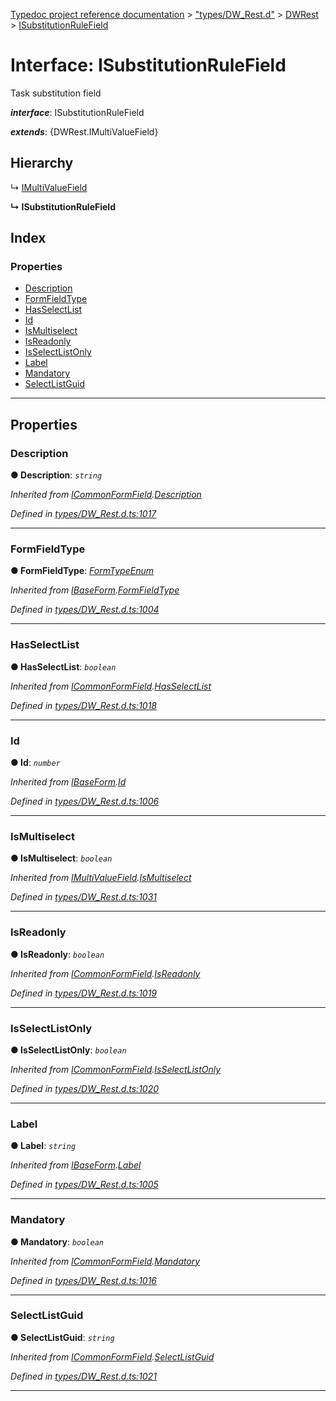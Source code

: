[Typedoc project reference documentation](../README.md) > ["types/DW_Rest.d"](../modules/_types_dw_rest_d_.md) > [DWRest](../modules/_types_dw_rest_d_.dwrest.md) > [ISubstitutionRuleField](../interfaces/_types_dw_rest_d_.dwrest.isubstitutionrulefield.md)

# Interface: ISubstitutionRuleField

Task substitution field

*__interface__*: ISubstitutionRuleField

*__extends__*: {DWRest.IMultiValueField}

## Hierarchy

↳  [IMultiValueField](_types_dw_rest_d_.dwrest.imultivaluefield.md)

**↳ ISubstitutionRuleField**

## Index

### Properties

* [Description](_types_dw_rest_d_.dwrest.isubstitutionrulefield.md#description)
* [FormFieldType](_types_dw_rest_d_.dwrest.isubstitutionrulefield.md#formfieldtype)
* [HasSelectList](_types_dw_rest_d_.dwrest.isubstitutionrulefield.md#hasselectlist)
* [Id](_types_dw_rest_d_.dwrest.isubstitutionrulefield.md#id)
* [IsMultiselect](_types_dw_rest_d_.dwrest.isubstitutionrulefield.md#ismultiselect)
* [IsReadonly](_types_dw_rest_d_.dwrest.isubstitutionrulefield.md#isreadonly)
* [IsSelectListOnly](_types_dw_rest_d_.dwrest.isubstitutionrulefield.md#isselectlistonly)
* [Label](_types_dw_rest_d_.dwrest.isubstitutionrulefield.md#label)
* [Mandatory](_types_dw_rest_d_.dwrest.isubstitutionrulefield.md#mandatory)
* [SelectListGuid](_types_dw_rest_d_.dwrest.isubstitutionrulefield.md#selectlistguid)

---

## Properties

<a id="description"></a>

###  Description

**● Description**: *`string`*

*Inherited from [ICommonFormField](_types_dw_rest_d_.dwrest.icommonformfield.md).[Description](_types_dw_rest_d_.dwrest.icommonformfield.md#description)*

*Defined in [types/DW_Rest.d.ts:1017](https://github.com/DocuWare/REST-Sample-TS/blob/22cf36b/src/types/DW_Rest.d.ts#L1017)*

___
<a id="formfieldtype"></a>

###  FormFieldType

**● FormFieldType**: *[FormTypeEnum](../enums/_types_dw_rest_d_.dwrest.formtypeenum.md)*

*Inherited from [IBaseForm](_types_dw_rest_d_.dwrest.ibaseform.md).[FormFieldType](_types_dw_rest_d_.dwrest.ibaseform.md#formfieldtype)*

*Defined in [types/DW_Rest.d.ts:1004](https://github.com/DocuWare/REST-Sample-TS/blob/22cf36b/src/types/DW_Rest.d.ts#L1004)*

___
<a id="hasselectlist"></a>

###  HasSelectList

**● HasSelectList**: *`boolean`*

*Inherited from [ICommonFormField](_types_dw_rest_d_.dwrest.icommonformfield.md).[HasSelectList](_types_dw_rest_d_.dwrest.icommonformfield.md#hasselectlist)*

*Defined in [types/DW_Rest.d.ts:1018](https://github.com/DocuWare/REST-Sample-TS/blob/22cf36b/src/types/DW_Rest.d.ts#L1018)*

___
<a id="id"></a>

###  Id

**● Id**: *`number`*

*Inherited from [IBaseForm](_types_dw_rest_d_.dwrest.ibaseform.md).[Id](_types_dw_rest_d_.dwrest.ibaseform.md#id)*

*Defined in [types/DW_Rest.d.ts:1006](https://github.com/DocuWare/REST-Sample-TS/blob/22cf36b/src/types/DW_Rest.d.ts#L1006)*

___
<a id="ismultiselect"></a>

###  IsMultiselect

**● IsMultiselect**: *`boolean`*

*Inherited from [IMultiValueField](_types_dw_rest_d_.dwrest.imultivaluefield.md).[IsMultiselect](_types_dw_rest_d_.dwrest.imultivaluefield.md#ismultiselect)*

*Defined in [types/DW_Rest.d.ts:1031](https://github.com/DocuWare/REST-Sample-TS/blob/22cf36b/src/types/DW_Rest.d.ts#L1031)*

___
<a id="isreadonly"></a>

###  IsReadonly

**● IsReadonly**: *`boolean`*

*Inherited from [ICommonFormField](_types_dw_rest_d_.dwrest.icommonformfield.md).[IsReadonly](_types_dw_rest_d_.dwrest.icommonformfield.md#isreadonly)*

*Defined in [types/DW_Rest.d.ts:1019](https://github.com/DocuWare/REST-Sample-TS/blob/22cf36b/src/types/DW_Rest.d.ts#L1019)*

___
<a id="isselectlistonly"></a>

###  IsSelectListOnly

**● IsSelectListOnly**: *`boolean`*

*Inherited from [ICommonFormField](_types_dw_rest_d_.dwrest.icommonformfield.md).[IsSelectListOnly](_types_dw_rest_d_.dwrest.icommonformfield.md#isselectlistonly)*

*Defined in [types/DW_Rest.d.ts:1020](https://github.com/DocuWare/REST-Sample-TS/blob/22cf36b/src/types/DW_Rest.d.ts#L1020)*

___
<a id="label"></a>

###  Label

**● Label**: *`string`*

*Inherited from [IBaseForm](_types_dw_rest_d_.dwrest.ibaseform.md).[Label](_types_dw_rest_d_.dwrest.ibaseform.md#label)*

*Defined in [types/DW_Rest.d.ts:1005](https://github.com/DocuWare/REST-Sample-TS/blob/22cf36b/src/types/DW_Rest.d.ts#L1005)*

___
<a id="mandatory"></a>

###  Mandatory

**● Mandatory**: *`boolean`*

*Inherited from [ICommonFormField](_types_dw_rest_d_.dwrest.icommonformfield.md).[Mandatory](_types_dw_rest_d_.dwrest.icommonformfield.md#mandatory)*

*Defined in [types/DW_Rest.d.ts:1016](https://github.com/DocuWare/REST-Sample-TS/blob/22cf36b/src/types/DW_Rest.d.ts#L1016)*

___
<a id="selectlistguid"></a>

###  SelectListGuid

**● SelectListGuid**: *`string`*

*Inherited from [ICommonFormField](_types_dw_rest_d_.dwrest.icommonformfield.md).[SelectListGuid](_types_dw_rest_d_.dwrest.icommonformfield.md#selectlistguid)*

*Defined in [types/DW_Rest.d.ts:1021](https://github.com/DocuWare/REST-Sample-TS/blob/22cf36b/src/types/DW_Rest.d.ts#L1021)*

___


